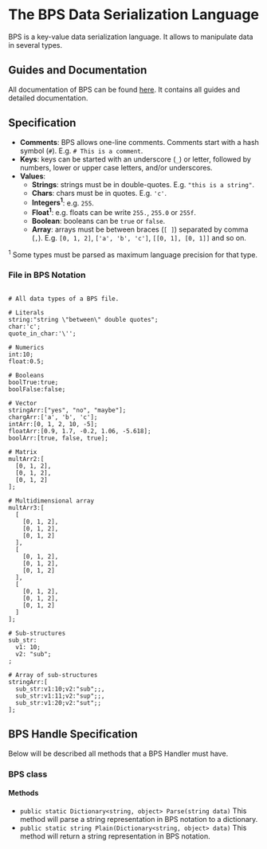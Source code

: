 # The BPS Data Serialization Language

BPS is a key-value data serialization language. It allows to manipulate data in several types.


## Guides and Documentation

All documentation of BPS can be found [here](https://bps-lib.github.io/). It contains all guides and detailed documentation.


## Specification

- **Comments**: BPS allows one-line comments. Comments start with a hash symbol (`#`). E.g. `# This is a comment`.
- **Keys**: keys can be started with an underscore (`_`) or letter, followed by numbers, lower or upper case letters, and/or underscores.
- **Values**:
  * **Strings**: strings must be in double-quotes. E.g. `"this is a string"`.
  * **Chars**: chars must be in quotes. E.g. `'c'`.
  * **Integers<sup>1</sup>**: e.g. `255`.
  * **Float<sup>1</sup>**: e.g. floats can be write `255.`, `255.0` or `255f`.
  * **Boolean**: booleans can be `true` or `false`.
  * **Array**: arrays must be between braces (`[ ]`) separated by comma (`,`). E.g. `[0, 1, 2]`, `['a', 'b', 'c']`, `[[0, 1], [0, 1]]` and so on.

<sup>1</sup> Some types must be parsed as maximum language precision for that type.

### File in BPS Notation

```

# All data types of a BPS file.

# Literals
string:"string \"between\" double quotes";
char:'c';
quote_in_char:'\'';

# Numerics
int:10;
float:0.5;

# Booleans
boolTrue:true;
boolFalse:false;

# Vector
stringArr:["yes", "no", "maybe"];
chargArr:['a', 'b', 'c'];
intArr:[0, 1, 2, 10, -5];
floatArr:[0.9, 1.7, -0.2, 1.06, -5.618];
boolArr:[true, false, true];

# Matrix
multArr2:[
  [0, 1, 2],
  [0, 1, 2],
  [0, 1, 2]
];

# Multidimensional array
multArr3:[
  [
    [0, 1, 2],
    [0, 1, 2],
    [0, 1, 2]
  ],
  [
    [0, 1, 2],
    [0, 1, 2],
    [0, 1, 2]
  ],
  [
    [0, 1, 2],
    [0, 1, 2],
    [0, 1, 2]
  ]
];

# Sub-structures
sub_str:
  v1: 10;
  v2: "sub";
;

# Array of sub-structures
stringArr:[
  sub_str:v1:10;v2:"sub";;,
  sub_str:v1:11;v2:"sup";;,
  sub_str:v1:20;v2:"sut";;
];

```

## BPS Handle Specification

Below will be described all methods that a BPS Handler must have.

### BPS class

#### Methods
- `public static Dictionary<string, object> Parse(string data)`
This method will parse a string representation in BPS notation to a dictionary.
- `public static string Plain(Dictionary<string, object> data)`
This method will return a string representation in BPS notation.
